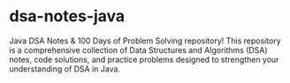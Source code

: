 # dsa-notes-java
 Java DSA Notes &amp; 100 Days of Problem Solving repository! This repository is a comprehensive collection of Data Structures and Algorithms (DSA) notes, code solutions, and practice problems designed to strengthen your understanding of DSA in Java.
